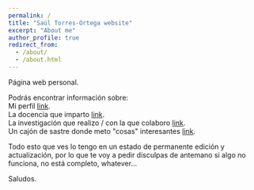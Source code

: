 ```yaml
---
permalink: /
title: "Saúl Torres-Ortega website"
excerpt: "About me"
author_profile: true
redirect_from: 
  - /about/
  - /about.html
---
```


Página web personal.

Podrás encontrar información sobre:  
  Mi perfil [link](https://saul-torres.github.io/cv/).  
  La docencia que imparto [link](https://saul-torres.github.io/teaching/).  
  La investigación que realizo / con la que colaboro [link](https://saul-torres.github.io/publications/).  
  Un cajón de sastre donde meto "cosas" interesantes [link](https://saul-torres.github.io/year-archive/).

Todo esto que ves lo tengo en un estado de permanente edición y actualización, por lo que te voy a pedir disculpas de antemano si algo no funciona, no está completo, whatever...

Saludos.
